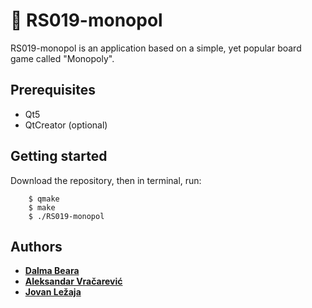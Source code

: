 # :tophat: RS019-monopol
RS019-monopol is an application based on a simple, yet popular board game called "Monopoly".

## Prerequisites
* Qt5
* QtCreator (optional)

## Getting started
Download the repository, then in terminal, run:
```
	$ qmake
	$ make
	$ ./RS019-monopol
```

## Authors
* [**Dalma Beara**](https://github.com/dalma6)
* [**Aleksandar Vračarević**](https://github.com/rubidijum)
* [**Jovan Ležaja**](https://github.com/ramanujan257)
